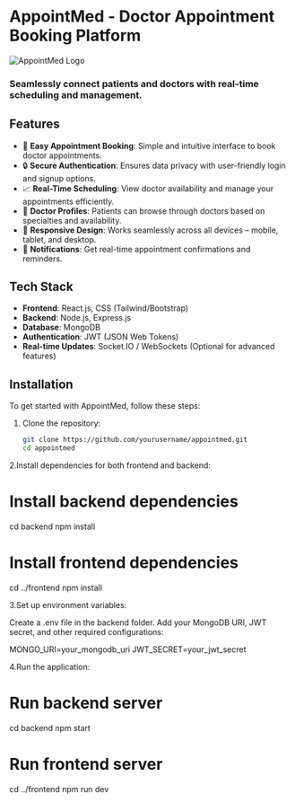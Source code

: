 # AppointMed - Doctor Appointment Booking Platform

![AppointMed Logo](https://via.placeholder.com/150) <!-- You can add your project logo here -->

### Seamlessly connect patients and doctors with real-time scheduling and management.

## Features

- 📅 **Easy Appointment Booking**: Simple and intuitive interface to book doctor appointments.
- 🔒 **Secure Authentication**: Ensures data privacy with user-friendly login and signup options.
- 📈 **Real-Time Scheduling**: View doctor availability and manage your appointments efficiently.
- 🏥 **Doctor Profiles**: Patients can browse through doctors based on specialties and availability.
- 📱 **Responsive Design**: Works seamlessly across all devices – mobile, tablet, and desktop.
- 💬 **Notifications**: Get real-time appointment confirmations and reminders.

## Tech Stack

- **Frontend**: React.js, CSS (Tailwind/Bootstrap)
- **Backend**: Node.js, Express.js
- **Database**: MongoDB
- **Authentication**: JWT (JSON Web Tokens)
- **Real-time Updates**: Socket.IO / WebSockets (Optional for advanced features)
  
## Installation

To get started with AppointMed, follow these steps:

1. Clone the repository:
   ```bash
   git clone https://github.com/yourusername/appointmed.git
   cd appointmed
   
  2.Install dependencies for both frontend and backend:
   
# Install backend dependencies
cd backend
npm install

# Install frontend dependencies
cd ../frontend
npm install

3.Set up environment variables:

Create a .env file in the backend folder.
Add your MongoDB URI, JWT secret, and other required configurations:

MONGO_URI=your_mongodb_uri
JWT_SECRET=your_jwt_secret

4.Run the application:

# Run backend server
cd backend
npm start

# Run frontend server
cd ../frontend
npm run dev
